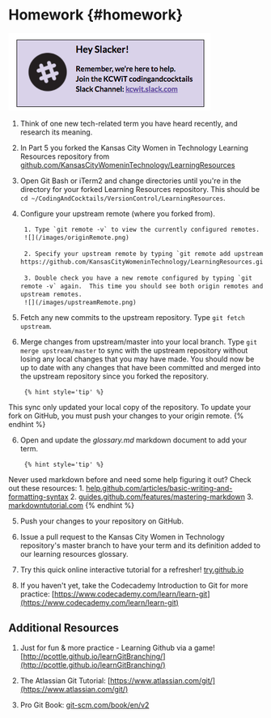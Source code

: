 # Homework {#homework}

[![](/images/slack.png)](http://kcwit.slack.com)

1.  Think of one new tech-related term you have heard recently, and research its meaning. 

2. In Part 5 you forked the Kansas City Women in Technology Learning Resources repository from [github.com/KansasCityWomeninTechnology/LearningResources](https://github.com/KansasCityWomeninTechnology/LearningResources)

3. Open Git Bash or iTerm2 and change directories until you're in the directory for your forked Learning Resources repository. This should be `cd ~/CodingAndCocktails/VersionControl/LearningResources`.

4. Configure your upstream remote (where you forked from).

        1. Type `git remote -v` to view the currently configured remotes.
        ![](/images/originRemote.png)
        
        2. Specify your upstream remote by typing `git remote add upstream https://github.com/KansasCityWomeninTechnology/LearningResources.git`
        
        3. Double check you have a new remote configured by typing `git remote -v` again.  This time you should see both origin remotes and upstream remotes. 
        ![](/images/upstreamRemote.png)

5. Fetch any new commits to the upstream repository. Type `git fetch upstream`.
        
6. Merge changes from upstream/master into your local branch.  Type `git merge upstream/master` to sync with the upstream repository without losing any local changes that you may have made.  You should now be up to date with any changes that have been committed and merged into the upstream repository since you forked the repository.

        {% hint style='tip' %}
This sync only updated your local copy of the repository. To update your fork on GitHub, you must push your changes to your origin remote.
        {% endhint %}

6. Open and update the _glossary.md_ markdown document to add your term.

        {% hint style='tip' %}
Never used markdown before and need some help figuring it out? 
Check out these resources:
        1.  [help.github.com/articles/basic-writing-and-formatting-syntax](https://help.github.com/articles/basic-writing-and-formatting-syntax/)
        2.  [guides.github.com/features/mastering-markdown](https://guides.github.com/features/mastering-markdown/)
        3.  [markdowntutorial.com](http://markdowntutorial.com/)
        {% endhint %}

5. Push your changes to your repository on GitHub.

6. Issue a pull request to the Kansas City Women in Technology repository's master branch to have your term and its definition added to our learning resources glossary.
        
7. Try this quick online interactive tutorial for a refresher! [try.github.io](https://try.github.io/)

8. If you haven't yet, take the Codecademy Introduction to Git for more practice: [https://www.codecademy.com/learn/learn-git](https://www.codecademy.com/learn/learn-git)

## Additional Resources

1.  Just for fun & more practice - Learning Github via a game! [http://pcottle.github.io/learnGitBranching/](http://pcottle.github.io/learnGitBranching/)

2.  The Atlassian Git Tutorial: [https://www.atlassian.com/git/](https://www.atlassian.com/git/)

3.  Pro Git Book: [git-scm.com/book/en/v2](https://git-scm.com/book/en/v2)